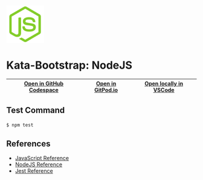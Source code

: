 
<img width="100px" src="nodejs-original.svg" /></a>
# Kata-Bootstrap: NodeJS

| [Open in GitHub Codespace](https://github.com/codespaces/new?hide_repo_select=true&repo=rradczewski%2Fkata-bootstraps&ref=nodejs) | [Open in GitPod.io](https://gitpod.io/#https://github.com/rradczewski/kata-bootstraps/tree/nodejs) | [Open locally in VSCode](https://rradczewski.github.io/kata-bootstraps/redirect.html?url=vscode%3A%2F%2Fvscode.git%2Fclone%3Furl%3Dhttps%253A%252F%252Fgithub.com%252Frradczewski%252Fkata-bootstraps.git%26ref%3Dnodejs) |
|---|---|---|

## Test Command

```sh
$ npm test
```

## References

- [JavaScript Reference](https://developer.mozilla.org/en-US/docs/Web/JavaScript/Reference)
- [NodeJS Reference](https://nodejs.org/api/)
- [Jest Reference](https://jestjs.io/docs/getting-started)
